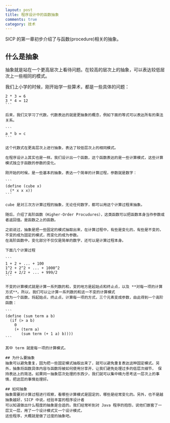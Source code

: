 ```yaml
---
layout: post
title: 程序设计中的函数抽象
comments: true
category: 技术
---
```


SICP 的第一章初步介绍了与函数(procedure)相关的抽象。

## 什么是抽象
抽象就是站在一个更高层次上看待问题。在较高的层次上的抽象，可以表达较低层次上一些相同的模式。

我们上小学的时候，刚开始学一些算术，都是一些具体的问题：

````
2 * 3 = 6
3 * 4 = 12
```

后来，我们又学习了代数，代数表达的就是更抽象的概念，例如下面的等式可以表达所有的乘法关系。

```
a * b = c
```

这个代数式在更高层次上进行抽象，表达了较低层次上的相同模式。

在程序设计上其实也是一样。我们设计出一个函数，这个函数表达的是一些计算模式，这些计算模式独立于函数的参数的变化。

刚开始的时候，是一些基本的抽象，表达一个简单的计算过程，参数就是数字：

```
(define (cube x)
  (* x x x))
```

cube 是对三次方计算过程的抽象，无论任何数字，都可以用这个计算过程来抽象。

随后，介绍了高阶函数（Higher-Order Procudures），这类函数可以把函数本身当作参数或者返回值。是函数之上的函数。

之前说过，抽象是把一些固定的模式抽取出来，在计算过程中，有些是变化的，有些是不变的，不变的成为固定的模式，而变化的成为参数。
在高阶函数中，变化部分不仅仅是简单的数字，还可以是计算过程本身。

下面几个计算过程

```
1 + 2 + ... + 100
1^2 + 2^2 + ... + 1000^2
1/2 + 2/2 + ... + 999/2
```

不变的计算模式就是计算一系列数的和，变的地方是起始点和终止点，以及 **对每一项的计算方式**。所以，我们可以让计算一系列数的和这一不变的计算模式
成为一个函数，将起始点，终止点，计算每一项的方式，三个元素变成参数，由此得到一个高阶函数：

```
(define (sum term a b)
  (if (> a b)
    0
    (+ (term a)
       (sum term (+ 1 a) b))))
```

其中 term 就是每一项的计算模式。

## 为什么要抽象
抽象可以避免重复，因为把一些固定模式抽取出来了，就可以避免重复表达这种固定模式。另外，抽象将函数具体内容与函数将被如何使用分享开，让我们避免处理过多的低层次细节， 保持表达上的简洁。如果同一抽象层次处理的东西少，我们就可以集中精力思考这一层次上的事情，把这层的事情处理好。

## 如何抽象
抽象需要对计算过程进行观察，看哪些计算模式是固定的，哪些是经常变化的。另外，也不是越抽象越好，SICP 中说，经验丰富的程序设计者
可以知道做出什么程度的抽象是合适的。我们经常听到对 Java 程序的抱怨，说他们嵌套了一层又一层，用了一个设计模式又一个设计模式，
这些程序，大概就是做了过度的抽象吧。

